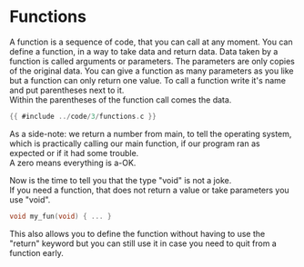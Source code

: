 # Functions

A function is a sequence of code, that you can call at any moment. You can
define a function, in a way to take data and return data. Data taken by a
function is called arguments or parameters. The parameters are only copies of
the original data. You can give a function as many parameters as you like but a
function can only return one value. To call a function write it's name and put
parentheses next to it.  
Within the parentheses of the function call comes the data.  

```c
{{ #include ../code/3/functions.c }}
```

As a side-note: we return a number from main, to tell the operating system,
which is practically calling our main function, if our program ran as expected
or if it had some trouble.  
A zero means everything is a-OK.  
  
Now is the time to tell you that the type "void" is not a joke.  
If you need a function, that does not return a value or take parameters you use
"void".  

```c
void my_fun(void) { ... }
```

This also allows you to define the function without having to use the "return"
keyword but you can still use it in case you need to quit from a function
early.  
